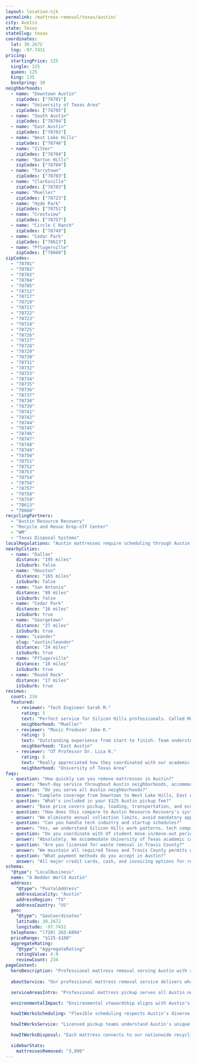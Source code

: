 ```yaml
---
layout: location.njk
permalink: /mattress-removal/texas/austin/
city: Austin
state: Texas
stateSlug: texas
coordinates:
  lat: 30.2672
  lng: -97.7431
pricing:
  startingPrice: 125
  single: 125
  queen: 125
  king: 135
  boxSpring: 30
neighborhoods:
  - name: "Downtown Austin"
    zipCodes: ["78701"]
  - name: "University of Texas Area"
    zipCodes: ["78705"]
  - name: "South Austin"
    zipCodes: ["78704"]
  - name: "East Austin"
    zipCodes: ["78702"]
  - name: "West Lake Hills"
    zipCodes: ["78746"]
  - name: "Zilker"
    zipCodes: ["78704"]
  - name: "Barton Hills"
    zipCodes: ["78704"]
  - name: "Tarrytown"
    zipCodes: ["78703"]
  - name: "Clarksville"
    zipCodes: ["78703"]
  - name: "Mueller"
    zipCodes: ["78723"]
  - name: "Hyde Park"
    zipCodes: ["78751"]
  - name: "Crestview"
    zipCodes: ["78757"]
  - name: "Circle C Ranch"
    zipCodes: ["78749"]
  - name: "Cedar Park"
    zipCodes: ["78613"]
  - name: "Pflugerville"
    zipCodes: ["78660"]
zipCodes: 
  - "78701"
  - "78702"
  - "78703"
  - "78704"
  - "78705"
  - "78712"
  - "78717"
  - "78719"
  - "78721"
  - "78722"
  - "78723"
  - "78724"
  - "78725"
  - "78726"
  - "78727"
  - "78728"
  - "78729"
  - "78730"
  - "78731"
  - "78732"
  - "78733"
  - "78734"
  - "78735"
  - "78736"
  - "78737"
  - "78738"
  - "78739"
  - "78741"
  - "78742"
  - "78744"
  - "78745"
  - "78746"
  - "78747"
  - "78748"
  - "78749"
  - "78750"
  - "78751"
  - "78752"
  - "78753"
  - "78754"
  - "78756"
  - "78757"
  - "78758"
  - "78759"
  - "78613"
  - "78660"
recyclingPartners:
  - "Austin Resource Recovery"
  - "Recycle and Reuse Drop-off Center"
  - "WM"
  - "Texas Disposal Systems"
localRegulations: "Austin mattresses require scheduling through Austin Resource Recovery's on-demand bulk collection system (effective January 2025) using the Austin Recycles app, online portal, or 3-1-1 calls, limited to three collections per address per calendar year. Items must be placed curbside by 5:30 AM on appointment dates, with residents paying a mandatory $5.45 monthly Clean Community Fee. Alternatively, residents can schedule appointments at the Recycle and Reuse Drop-off Center through the app. Our professional service eliminates these scheduling limitations and municipal coordination entirely - no annual collection limits, no 5:30 AM curbside placement requirements, no app downloads, and no appointment scheduling conflicts. We provide immediate next-day pickup with transparent pricing, making us the superior choice for Austin residents who value convenience and reliability over Austin Resource Recovery's limited municipal system."
nearbyCities:
  - name: "Dallas"
    distance: "195 miles"
    isSuburb: false
  - name: "Houston"
    distance: "165 miles"
    isSuburb: false
  - name: "San Antonio"
    distance: "80 miles"
    isSuburb: false
  - name: "Cedar Park"
    distance: "16 miles"
    isSuburb: true
  - name: "Georgetown"
    distance: "27 miles"
    isSuburb: true
  - name: "Leander"
    slug: "austin/leander"
    distance: "24 miles"
    isSuburb: true
  - name: "Pflugerville"
    distance: "18 miles"
    isSuburb: true
  - name: "Round Rock"
    distance: "17 miles"
    isSuburb: true
reviews:
  count: 234
  featured:
    - reviewer: "Tech Engineer Sarah M."
      rating: 5
      text: "Perfect service for Silicon Hills professionals. Called Monday morning and they picked up Tuesday afternoon exactly as scheduled. Much easier than dealing with Austin Resource Recovery's app scheduling system and annual limits."
      neighborhood: "Mueller"
    - reviewer: "Music Producer Jake K."
      rating: 5
      text: "Outstanding experience from start to finish. Team understood our studio schedule around SXSW prep and handled everything professionally. Fair pricing and no municipal hassles."
      neighborhood: "East Austin"
    - reviewer: "UT Professor Dr. Lisa R."
      rating: 5
      text: "Really appreciated how they coordinated with our academic calendar and student move-out timing. Showed up exactly when promised and completed the job quickly and cleanly."
      neighborhood: "University of Texas Area"
faqs:
  - question: "How quickly can you remove mattresses in Austin?"
    answer: "Next-day service throughout Austin neighborhoods, accommodating Silicon Hills tech schedules, UT academic calendars, SXSW timing, and the practical needs of the Live Music Capital of the World."
  - question: "Do you serve all Austin neighborhoods?"
    answer: "Complete coverage from Downtown to West Lake Hills, East Austin to Zilker, across all ZIP codes 78701-78660 including Mueller, Tarrytown, and Cedar Park areas."
  - question: "What's included in your $125 Austin pickup fee?"
    answer: "Base price covers pickup, loading, transportation, and eco-friendly recycling for one mattress. Box springs add $30 each."
  - question: "How does this compare to Austin Resource Recovery's system?"
    answer: "We eliminate annual collection limits, avoid mandatory app scheduling, skip 5:30 AM curbside placement requirements, and provide immediate next-day pickup without Austin's municipal coordination constraints."
  - question: "Can you handle tech industry and startup schedules?"
    answer: "Yes, we understand Silicon Hills work patterns, tech company relocations, startup timing, and the demanding schedules of Austin's 3,000+ technology companies including Apple, Google, Tesla, and Meta."
  - question: "Do you coordinate with UT student move-in/move-out periods?"
    answer: "Absolutely. We accommodate University of Texas academic calendars, student housing transitions, faculty moves, and the scheduling needs of UT's 53,864 students and 18,000 faculty/staff."
  - question: "Are you licensed for waste removal in Travis County?"
    answer: "We maintain all required Texas and Travis County permits with comprehensive insurance, providing compliant disposal through our nationwide recycling network."
  - question: "What payment methods do you accept in Austin?"
    answer: "All major credit cards, cash, and invoicing options for residents, tech professionals, university community, musicians, and local businesses."
schema:
  "@type": "LocalBusiness"
  name: "A Bedder World Austin"
  address:
    "@type": "PostalAddress"
    addressLocality: "Austin"
    addressRegion: "TX"
    addressCountry: "US"
  geo:
    "@type": "GeoCoordinates" 
    latitude: 30.2672
    longitude: -97.7431
  telephone: "(720) 263-6094"
  priceRange: "$125-$180"
  aggregateRating:
    "@type": "AggregateRating"
    ratingValue: 4.9
    reviewCount: 234
pageContent:
  heroDescription: "Professional mattress removal serving Austin with reliable next-day pickup. Part of our nationwide network that has recycled over 1 million mattresses, we provide fast, licensed, insured service for Silicon Hills and the Live Music Capital of the World. Book online today."
  
  aboutService: "Our professional mattress removal service delivers what Austin's 989,252 busy residents need: fast, reliable pickup without the hassles of municipal scheduling. Whether you're a Silicon Hills tech professional managing demanding startup timelines at Apple, Google, Tesla, or Meta, a UT student navigating the academic calendar with 53,864 fellow students, or a Live Music Capital creative working around SXSW and ACL Festival schedules, we make mattress disposal simple with next-day pickup you can book online in minutes. Austin Resource Recovery's restrictive system requires app downloads, limits you to just 3 collections per year, demands 5:30 AM curbside placement, and charges mandatory monthly fees. Our service eliminates these constraints entirely - no annual limits, no early morning requirements, no app hassles, just professional pickup when you need it. Tech professionals in Mueller appreciate our flexibility around corporate relocations and demanding schedules, while East Austin creatives value service that accommodates irregular project timelines. University community members benefit from coordination with academic calendars and housing transitions, while established neighborhood families enjoy respectful service that fits busy lifestyles. Each collected mattress flows through our proven national recycling network with 80% material recovery rates, supporting Austin's Climate Equity Plan goal of net-zero emissions by 2040 and Zero Waste Initiative targeting 90% landfill diversion - professional service that serves both your schedule and Austin's environmental leadership."

  serviceAreasIntro: "Professional mattress pickup serves all Austin neighborhoods from Downtown to West Lake Hills, expertly coordinating with Silicon Hills tech schedules, UT academic calendars, and music industry timing. From historic districts like Clarksville to innovative developments like Mueller, our operations understand diverse community needs including tech relocations, student housing transitions, and creative professional schedules. Service flexibility accommodates SXSW periods, ACL Festival timing, UT move-in/move-out, and the practical disposal requirements of Texas's Live Music Capital and premier technology hub."

  environmentalImpact: "Environmental stewardship aligns with Austin's progressive Climate Equity Plan targeting net-zero community-wide emissions by 2040 and the city's Zero Waste Initiative aiming for 90% landfill diversion. Our mattress recycling initiative ensures 80% of collected materials avoid Travis County landfills, instead flowing into manufacturing processes that create new products while supporting Austin's sustainability leadership. Steel springs become construction materials, foam components transform into padding for various applications, and textile materials gain new purpose through advanced processing. This responsible approach preserves the natural beauty of the Colorado River corridor, supports the city's 50% tree canopy goal by 2050, and reinforces Austin's commitment as an environmental leader in Texas, perfectly complementing initiatives like Austin Energy's renewable programs and the city's comprehensive green building standards."

  howItWorksScheduling: "Flexible scheduling respects Austin's diverse community patterns including Silicon Hills tech demands, University of Texas academic timing, music industry schedules, and the practical needs of the Live Music Capital of the World and premier Texas technology hub."

  howItWorksService: "Licensed pickup teams understand Austin's unique access requirements from downtown high-rises to West Lake Hills estates, tech campus logistics, university housing protocols, and music venue scheduling, handling all Travis County disposal requirements with expertise tailored to both Austin's cultural creativity and technological innovation."

  howItWorksDisposal: "Each mattress connects to our nationwide recycling network's proven processing capabilities, where Texas environmental standards guide component recovery through sustainable manufacturing partnerships that support Austin's Climate Equity Plan, Zero Waste goals, and position as a national leader in environmental sustainability and circular economy innovation."

  sidebarStats:
    mattressesRemoved: "3,890"
---
```

